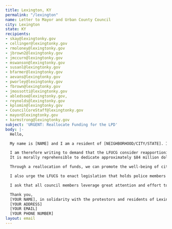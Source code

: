 ```yaml
---
title: Lexington, KY
permalink: "/lexington"
name: Letter to Mayor and Urban County Council
city: Lexington
state: KY
recipients:
- skay@lexingtonky.gov
- cellinger@lexingtonky.gov
- rmoloney@lexingtonky.gov
- jbrown2@lexingtonky.gov
- jmccurn@lexingtonky.gov
- mswanson@lexingtonky.gov
- susanl@lexingtonky.gov
- bfarmer@lexingtonky.gov
- aevans@lexingtonky.gov
- pworley@lexingtonky.gov
- fbrown@lexingtonky.gov
- jmossotti@lexingtonky.gov
- abledsoe@lexingtonky.gov,
- reynolds@lexingtonky.gov
- kplomin@lexingtonky.gov
- CouncilCoreStaff@lexingtonky.gov
- mayor@lexingtonky.gov
- karmstrong@lexingtonky.gov
subject: 'URGENT: Reallocate Funding for the LPD'
body: |-
  Hello,

  My name is [NAME] and I am a resident of [NEIGHBORHOOD/CITY/STATE]. I am extremely concerned with the Lexington-Fayette Urban County Government's inordinate investment in the Lexington Police Department (LPD), particularly in light of the death of Breonna Taylor, a 26-year old Black woman who was killed by three Louisville Metro Police Department officers earlier this year on March 13th. The case--along with its mishandling and lack of appropriate corrective actions regarding the officers involved--has made national headlines and instigated protests from hundreds of thousands of people across the city, commonwealth, nation, and globe.

  I am therefore writing to demand that the LFUCG consider reapportioning general funds away from the LPD and towards social programs and other critical community needs effective at the beginning of FY20-21, July 1, 2020.
  It is morally reprehensible to dedicate approximately $84 million dollars of the city’s available funds to the LPD while cutting almost all funding to social service agencies, slashing the Affordable Housing Fund by 90%, and reducing funding for Homelessness initiatives by almost 50%.

  Through a reallocation of funds, we can promote the well-being of citizens and promote a safer city by sourcing community-based solutions, allowing residents to become invested in providing recommendations for improvements in criminal justice system operations and to engage in creating solutions that best serve their communities and their needs.

  I also urge the LFUCG to enact legislation that holds police members accountable and to overturn policies that allow police members to engage in unlawful behavior with impunity, and that an elected Civilian Oversight Committee be established with real enforcement powers. Ending an unfair and secretive internal LPD review process is a good first step in achieving this goal.

  I ask that all council members leverage great attention and effort towards fostering sustainable, long-term change, to prevent further tragedies at the hands of the police, and to take immediate action for the well-being of all Lexington citizens.

  Thank you,
  [YOUR NAME], in solidarity with the protestors and residents of Lexington, KY.
  [YOUR ADDRESS]
  [YOUR EMAIL]
  [YOUR PHONE NUMBER]
layout: email
---
```


